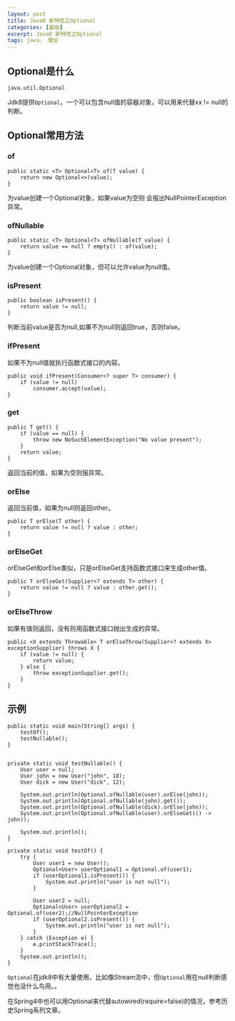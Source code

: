 ```yaml
---
layout: post
title: Java8 新特性之Optional
categories: [基础]
excerpt: Java8 新特性之Optional
tags: java， 理论  
---
```


## Optional是什么

`java.util.Optional`

Jdk8提供`Optional`，一个可以包含null值的容器对象，可以用来代替xx != null的判断。

## Optional常用方法

### of


```
public static <T> Optional<T> of(T value) {
    return new Optional<>(value);
}
```

为value创建一个Optional对象，如果value为空则 会报出NullPointerException异常。

### ofNullable

```
public static <T> Optional<T> ofNullable(T value) {
    return value == null ? empty() : of(value);
}
```

为value创建一个Optional对象，但可以允许value为null值。

### isPresent

```
public boolean isPresent() {
    return value != null;
}
```

判断当前value是否为null,如果不为null则返回true，否则false。

### ifPresent

如果不为null值就执行函数式接口的内容。

```
public void ifPresent(Consumer<? super T> consumer) {
    if (value != null)
        consumer.accept(value);
}
```

### get


```
public T get() {
    if (value == null) {
        throw new NoSuchElementException("No value present");
    }
    return value;
}
```

返回当前的值，如果为空则报异常。

### orElse

返回当前值，如果为null则返回other。

```
public T orElse(T other) {
    return value != null ? value : other;
}
```

### orElseGet

orElseGet和orElse类似，只是orElseGet支持函数式接口来生成other值。

```
public T orElseGet(Supplier<? extends T> other) {
    return value != null ? value : other.get();
}
```

### orElseThrow

如果有值则返回，没有则用函数式接口抛出生成的异常。

```
public <X extends Throwable> T orElseThrow(Supplier<? extends X> exceptionSupplier) throws X {
    if (value != null) {
        return value;
    } else {
        throw exceptionSupplier.get();
    }
}
```

## 示例

```
public static void main(String[] args) {
	testOf();
	testNullable();
}


private static void testNullable() {
	User user = null;
	User john = new User("john", 18);
	User dick = new User("dick", 12);

	System.out.println(Optional.ofNullable(user).orElse(john));
	System.out.println(Optional.ofNullable(john).get());
	System.out.println(Optional.ofNullable(dick).orElse(john));
	System.out.println(Optional.ofNullable(user).orElseGet(() -> john));

	System.out.println();
}

private static void testOf() {
	try {
		User user1 = new User();
		Optional<User> userOptional1 = Optional.of(user1);
		if (userOptional1.isPresent()) {
			System.out.println("user is not null");
		}

		User user2 = null;
		Optional<User> userOptional2 = Optional.of(user2);//NullPointerException
		if (userOptional2.isPresent()) {
			System.out.println("user is not null");
		}
	} catch (Exception e) {
		e.printStackTrace();
	}
	System.out.println();
}
```

`Optional`在jdk8中有大量使用，比如像Stream流中，但`Optional`用在null判断感觉也没什么鸟用。。

在Spring4中也可以用Optional来代替autowired(require=false)的情况，参考历史Spring系列文章。






